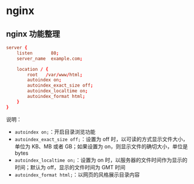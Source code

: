 # nginx

## nginx  功能整理

```conf
server {
    listen       80;
    server_name  example.com;

    location / {
        root   /var/www/html;
        autoindex on;
        autoindex_exact_size off;
        autoindex_localtime on;
        autoindex_format html;
    }
}
```

说明：

- ```autoindex on;```：开启目录浏览功能
- ```autoindex_exact_size off;```：设置为 off 时，以可读的方式显示文件大小，单位为 KB、MB 或者 GB；如果设置为 on，则显示文件的确切大小，单位是 bytes
- ```autoindex_localtime on;```：设置为 on 时，以服务器的文件时间作为显示的时间；默认为 off，显示的文件时间为 GMT 时间
- ```autoindex_format html;```：以网页的风格展示目录内容
